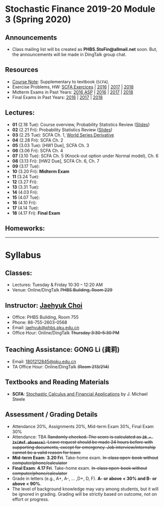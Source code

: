 # Stochastic Finance 2019-20 Module 3 (Spring 2020)

## Announcements
* Class mailing list will bs created as __PHBS.StoFin@allmail.net__ soon. But, the announcements will be made in DingTalk group chat.
<!--
* Before final exam, I will have an extended office hour on 4.18, __8-11 PM__
* Before midterm exam, I will have an extended office hour on 3.21, __2-6 PM__
-->

## Resources
* [Course Note](files/SCFA_Notes.pdf): Supplementary to textbook (`SCFA`).
* Exercise Problems, HW: [SCFA Exercices](files/SCFA_Exercise_Solution.pdf) | [2016](files/SF2016_HW_Solution.pdf) | [2017](files/SF2017_HW_Solution.pdf) | [2018](files/SF2018_HW_Solution.pdf)
* Midterm Exams in Past Years: [2016 ASP](files/ASP2016_Midterm.pdf) | [2016](files/SF2016_Midterm.pdf) | [2017](files/SF2017_Midterm.pdf) | [2018](files/SF2018_Midterm.pdf)
* Final Exams in Past Years: [2016](files/SF2016_Final.pdf) | [2017](files/SF2017_Final.pdf) |
[2018](files/SF2018_Final.pdf)

## Lectures: 
* __01__ (2.18 Tue): Course overview, Probability Statistics Review ([Slides](files/Prob_Stat_Review.pdf))
* __02__ (2.21 Fri): Probability Statistics Review ([Slides](files/Prob_Stat_Review.pdf))
* __03__ (2.25 Tue): SCFA Ch. 1, [World Series Derivative](files/World_Series.pdf)
* __04__ (2.28 Fri): SCFA Ch. 2
* __05__ (3.03 Tue): [HW1 Due], SCFA Ch. 3
* __06__ (3.06 Fri): SCFA Ch. 4
* __07__ (3.10 Tue): SCFA Ch. 5 (Knock-out option under Normal model), Ch. 6
* __08__ (3.13 Fri): [HW2 Due], SCFA Ch. 6, Ch. 7
* __09__ (3.17 Tue):
* __10__ (3.20 Fri): __Midterm Exam__
* __11__ (3.24 Tue):
* __12__ (3.27 Fri):
* __13__ (3.31 Tue):
* __14__ (4.03 Fri):
* __15__ (4.07 Tue):
* __16__ (4.10 Fri):
* __17__ (4.14 Tue):
* __18__ (4.17 Fri): __Final Exam__
<!--
* __01__ (2.19 Tue): Course overview ([Syllabus](files/syllabus.pdf)), Probability Statistics Review ([Slides](files/Prob_Stat_Review.pdf))
* __02__ (2.22 Fri): Probability Statistics Review ([Slides](files/Prob_Stat_Review.pdf)), [World Series Derivative](files/World_Series.pdf)
* __03__ (2.26 Tue): SCFA Ch. 1
* __04__ (3.01 Fri): SCFA Ch. 2
* __05__ (3.05 Tue): [HW1 Due], SCFA Ch. 3
* __06__ (3.08 Fri): SCFA Ch. 4
* __07__ (3.12 Tue): Normal Model ([Slides](files/Normal_Model.pdf))
* __08__ (3.15 Fri): SCFA Ch. 5 (Knock-out option under Normal model), Ch. 6
* __09__ (3.19 Tue): [HW2 Due], SCFA Ch. 6, Ch. 7
* __10__ (3.22 Fri): SCFA Ch. 7, Past midterm problem review
* __11__ (3.26 Tue): __MIDTERM EXAM__ ([Solution](files/SF2018_Midterm.pdf))
* __12__ (3.29 Fri): SCFA Ch. 8
* __13__ (4.02 Tue): SCFA Ch. 9,
* __14__ (4.03 Wed): __RESCHEDULE__ Ch. 10 (Black-Scholes)
* __15__ (4.09 Tue): Midterm exam review. SCFA Ch. 12 (Martingale representation theorem)
* __16__ (4.12 Fri): SCFA Ch. 13 (Girsanov Theorem)
* __17__ (4.16 Tue): SCFA Ch. 14 (Equivalent Martingale Measure)
* __18__ (4.19 Fri): [HW 3 Due] __FINAL EXAM__ ([Solution](files/SF2018_Final.pdf))
-->

## Homeworks: 
<!--
### __Set 1__: __SCFA__ Exercise Problem 1.1 and 1.3 [Due by 3.05 Tues. Submit in class]: [Solution](files/SF2018_HW_Solution.pdf)
### __Set 2__: [HW 2](files/SF2018_HW_Solution.pdf) [Due by 3.16 Tues. Submit in class]
### __Set 3__: __SCFA__ Exercise 6.1, 6.2. [2017 Final Exam](files/SF2017_Final.pdf) Problem 4 (Interest rate and bond price SDE) and one more question: [Solution](files/SF2018_HW_Solution.pdf)
-->

***
# Syllabus

## Classes:
* Lectures: Tuesday & Friday 10:30 – 12:20 AM
* Venue: Online/DingTalk ~~PHBS Building, Room 229~~

## Instructor: [Jaehyuk Choi](http://www.jaehyukchoi.net/phbs_en)
* Office: PHBS Building, Room 755
* Phone: 86-755-2603-0568
* Email: jaehyuk@phbs.pku.edu.cn
* Office Hour: Online/DingTalk ~~Thursday 3:30-5:30 PM~~

## Teaching Assistance: GONG Li (龚莉)
* Email: 1801212845@pku.edu.cn
* TA Office Hour: Online/DingTalk ~~(Room 213/214)~~

## Textbooks and Reading Materials
* __SCFA__: [Stochastic Calculus and Financial Applications](http://www-stat.wharton.upenn.edu/~steele/StochasticCalculus.html) by J. Michael Steele

## Assessment / Grading Details
* Attendance 20%, Assignments 20%, Mid-term Exam 30%, Final Exam 30%
* Attendance: TBA ~~Randomly checked. The score is calculated as __`20 – 2x(#of absence)`__. Leave request should be made 24 hours before with supporting documents, except for emergency. Job interview/internship cannot be a valid reason for leave~~
* __Mid-term Exam__: __3.20 Fri__. Take-home exam. ~~In-class open-book without computer/phone/calculator~~
* __Final Exam__: __4.17 Fri__. Take-home exam. ~~In-class open-book without computer/phone/calculator~~
* Grade in letters (e.g., A+, A-, ... ,D+, D, F). __A- or above < 30% and B- or above < 90%__.
* The level of background knowledge may vary among students, but it will be ignored in grading. Grading will be strictly based on outcome, not on effort or progress.
